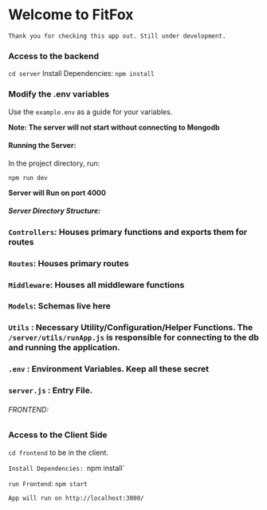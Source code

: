# Welcome to FitFox

`Thank you for checking this app out. Still under development.`

### Access to the backend
`cd server`
Install Dependencies:
`npm install`

### Modify the .env variables

Use the `example.env` as a guide for your variables. 

**Note: The server will not start without connecting to Mongodb** 

#### Running the Server: 
In the project directory, run: 

`npm run dev`

**Server will Run on port 4000**


##### Server Directory Structure: 

### `Controllers`: Houses primary functions and exports them for routes
### `Routes`: Houses primary routes
### `Middleware`: Houses all middleware functions
### `Models`: Schemas live here
### `Utils` : Necessary Utility/Configuration/Helper Functions. The `/server/utils/runApp.js` is responsible for connecting to the db and running the application. 
### `.env` : Environment Variables. Keep all these secret
### `server.js` : Entry File.


###### FRONTEND:

### Access to the Client Side
 `cd frontend` to be in the client.

`Install Dependencies:
`npm install`

`run Frontend`: `npm start` 

`App will run on http://localhost:3000/`

